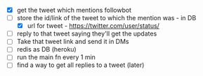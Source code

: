 - [x] get the tweet which mentions followbot
- [ ] store the id/link of the tweet to which the mention was - in DB
  - [x] url for tweet - https://twitter.com/user/status/<tweet-id>
- [ ] reply to that tweet saying they'll get the updates
- [ ] Take that tweet link and send it in DMs
- [ ] redis as DB (heroku)
- [ ] run the main fn every 1 min
- [ ] find a way to get all replies to a tweet (later)